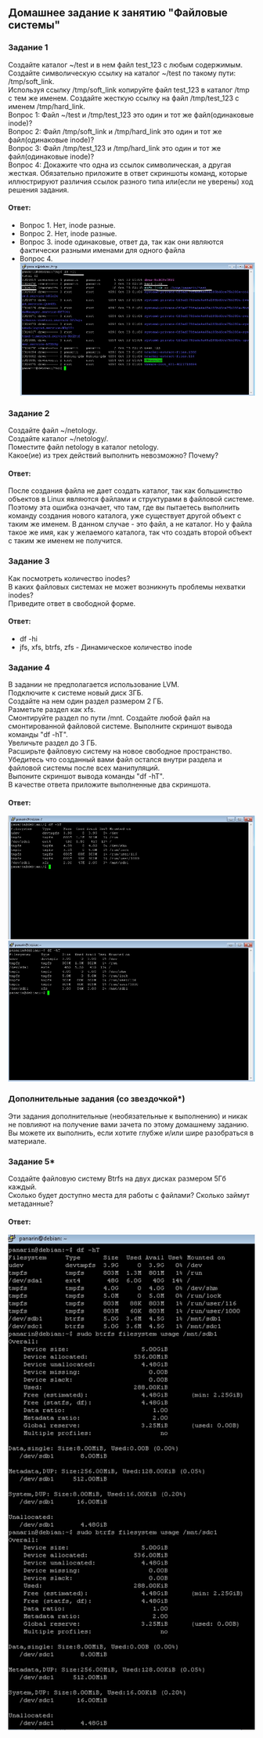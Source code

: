 ## Домашнее задание к занятию "Файловые системы"  

### Задание 1  
Создайте каталог ~/test и в нем файл test_123 с любым содержимым.  
Создайте символическую ссылку на каталог ~/test по такому пути: /tmp/soft_link.  
Используя ссылку /tmp/soft_link копируйте файл test_123 в каталог /tmp с тем же именем. Создайте жесткую ссылку на файл /tmp/test_123 с именем /tmp/hard_link.  
Вопрос 1: Файл ~/test и /tmp/test_123 это один и тот же файл(одинаковые inode)?  
Вопрос 2: Файл /tmp/soft_link и /tmp/hard_link это один и тот же файл(одинаковые inode)?  
Вопрос 3: Файл /tmp/test_123 и /tmp/hard_link это один и тот же файл(одинаковые inode)?  
Вопрос 4: Докажите что одна из ссылок символическая, а другая жесткая. Обязательно приложите в ответ скриншоты команд, которые иллюстрируют различия ссылок разного типа или(если не уверены) ход решения задания.  

#### Ответ:    
- Вопрос 1. Нет, inode разные.  
- Вопрос 2. Нет, inode разные.  
- Вопрос 3. inode одинаковые, ответ да, так как они являются фактически разными именами для одного файла  
- Вопрос 4.  
 ![](https://github.com/networksuperman/netology_dev_ops/blob/main/SLINA-19/IT%20System%20and%20OS%20Linux/img/2-07-01.jpg)

### Задание 2  
Создайте файл ~/netology.  
Создайте каталог ~/netology/.  
Поместите файл netology в каталог netology.  
Какое(ие) из трех действий выполнить невозможно? Почему?  

#### Ответ:    
После создания файла не дает создать каталог, так как большинство объектов в Linux являются файлами и структурами в файловой системе. Поэтому эта ошибка означает, что там, где вы пытаетесь выполнить команду создания нового каталога, уже существует другой объект с таким же именем. В данном случае - это файл, а не каталог. Но у файла такое же имя, как у желаемого каталога, так что создать второй объект с таким же именем не получится.  

### Задание 3  
Как посмотреть количество inodes?  
В каких файловых системах не может возникнуть проблемы нехватки inodes?  
Приведите ответ в свободной форме.  

#### Ответ:   
- df -hi
- jfs, xfs, btrfs, zfs - Динамическое количество inode


### Задание 4  
В задании не предполагается использование LVM.  
Подключите к системе новый диск 3ГБ.  
Создайте на нем один раздел размером 2 ГБ.  
Разметьте раздел как xfs.  
Смонтируйте раздел по пути /mnt. Создайте любой файл на смонтированной файловой системе. Выполните скриншот вывода команды "df -hT".  
Увеличьте раздел до 3 ГБ.  
Расширьте файловую систему на новое свободное пространство.  
Убедитесь что созданный вами файл остался внутри раздела и файловой системы после всех манипуляций.  
Выпоните скриншот вывода команды "df -hT".  
В качестве ответа приложите выполненные два скриншота.  

#### Ответ:    
![](https://github.com/networksuperman/netology_dev_ops/blob/main/SLINA-19/IT%20System%20and%20OS%20Linux/img/2-07-04-1.jpg)
![](https://github.com/networksuperman/netology_dev_ops/blob/main/SLINA-19/IT%20System%20and%20OS%20Linux/img/2-07-04-2.jpg)

### Дополнительные задания (со звездочкой*)  
Эти задания дополнительные (необязательные к выполнению) и никак не повлияют на получение вами зачета по этому домашнему заданию. Вы можете их выполнить, если хотите глубже и/или шире разобраться в материале.  

### Задание 5*  
Создайте файловую систему Btrfs на двух дисках размером 5Гб каждый.  
Сколько будет доступно места для работы с файлами? Сколько займут метаданные?  

#### Ответ:     
![](https://github.com/networksuperman/netology_dev_ops/blob/main/SLINA-19/IT%20System%20and%20OS%20Linux/img/2-07-05.jpg)
